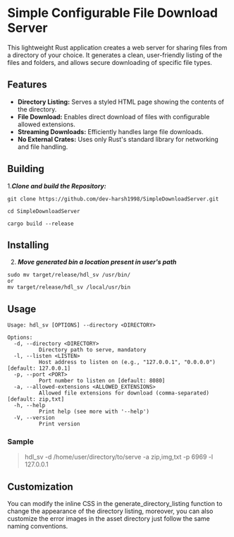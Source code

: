 # Simple Configurable File Download Server

This lightweight Rust application creates a web server for sharing files from a directory of your choice. It generates a clean, user-friendly listing of the files and folders, and allows secure downloading of specific file types.


## Features

- **Directory Listing:**  Serves a styled HTML page showing the contents of the directory.
- **File Download:**  Enables direct download of files with configurable allowed extensions.
- **Streaming Downloads:**  Efficiently handles large file downloads.
- **No External Crates:** Uses only Rust's standard library for networking and file handling.

## Building

1.***Clone and build the Repository:***
```
git clone https://github.com/dev-harsh1998/SimpleDownloadServer.git

cd SimpleDownloadServer

cargo build --release
```

## Installing
2. ***Move generated bin a location present in user's path***

```
sudo mv target/release/hdl_sv /usr/bin/
or
mv target/release/hdl_sv /local/usr/bin
```

## Usage

```
Usage: hdl_sv [OPTIONS] --directory <DIRECTORY>

Options:
  -d, --directory <DIRECTORY>
          Directory path to serve, mandatory
  -l, --listen <LISTEN>
          Host address to listen on (e.g., "127.0.0.1", "0.0.0.0") [default: 127.0.0.1]
  -p, --port <PORT>
          Port number to listen on [default: 8080]
  -a, --allowed-extensions <ALLOWED_EXTENSIONS>
          Allowed file extensions for download (comma-separated) [default: zip,txt]
  -h, --help
          Print help (see more with '--help')
  -V, --version
          Print version
```

### Sample
> hdl_sv -d /home/user/directory/to/serve -a zip,img,txt -p 6969 -l 127.0.0.1

## Customization
You can modify the inline CSS in the generate_directory_listing function to change the appearance of the directory listing, moreover, you can also customize the error images in the asset directory just follow the same naming conventions.